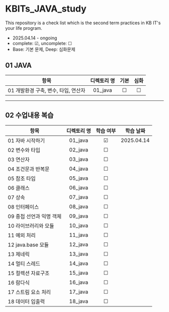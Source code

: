 # KBITs_JAVA_study
This repository is a check list which is the second term practices in KB IT's your life program.
- 2025.04.14 - ongoing
- complete: ☑, uncomplete: ☐
- Base: 기본 문제, Deep: 심화문제

## 01 JAVA
| 항목 | 디렉토리 명 | 기본 | 심화 | 
|------|:----:|:----:|:----:|
| 01 개발환경 구축, 변수, 타입, 연산자 | 01_java | ☐ | ☐ |

---
## 02 수업내용 복습
| 항목 | 디렉토리 명 | 학습 여부 | 학습 날짜 |
|------|:----:|:----:|:----:|
| 01 자바 시작하기 | 01_java | ☑ | 2025.04.14 |
| 02 변수와 타입 | 02_java | ☐ | |
| 03 연산자 | 03_java | ☐ | |
| 04 조건문과 반복문 | 04_java | ☐ | |
| 05 참조 타입 | 05_java | ☐ | |
| 06 클래스 | 06_java | ☐ | |
| 07 상속 | 07_java | ☐ | |
| 08 인터페이스 | 08_java | ☐ | |
| 09 중첩 선언과 익명 객체 | 09_java | ☐ | |
| 10 라이브러리와 모듈 | 10_java | ☐ | |
| 11 예외 처리 | 11_java | ☐ | |
| 12 java.base 모듈 | 12_java | ☐ | |
| 13 제네릭 | 13_java | ☐ | |
| 14 멀티 스레드 | 14_java | ☐ | |
| 15 컬렉션 자료구조 | 15_java | ☐ | |
| 16 람다식 | 16_java | ☐ | |
| 17 스트림 요소 처리 | 17_java | ☐ | |
| 18 데이터 입출력  | 18_java | ☐ | |
